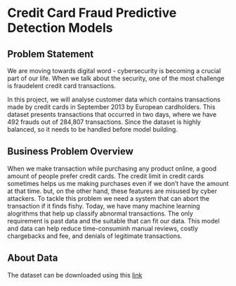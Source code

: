 # Credit Card Fraud Predictive Detection Models
## Problem Statement 

We are moving towards digital word - cybersecurity is becoming a crucial part of our life. When we talk about the security, one of the most challenge is fraudelent credit card transactions.

In this project, we will analyse customer data which contains transactions made by credit cards in September 2013 by European cardholders. This dataset presents transactions that occurred in two days, where we have 492 frauds out of 284,807 transactions. Since the dataset is highly balanced, so it needs to be handled before model building.

## Business Problem Overview

When we make transaction while purchasing any product online, a good amount of people prefer credit cards. The credit 
limit in credit cards sometimes helps us me making purchases even if we don’t have the amount at that time. but, on the 
other hand, these features are misused by cyber attackers. To tackle this problem we need a system that can abort the 
transaction if it finds fishy.
Today, we have many machine learning alogrithms that help up classify abnormal transactions. The only requirement is 
past data and the suitable that can fit our data.
This model and data can help reduce time-consuminh manual reviews, costly chargebacks and fee, and denials of legitimate 
transactions.

## About Data 
The dataset can be downloaded using this [link](https://www.kaggle.com/datasets/mlg-ulb/creditcardfraud)
